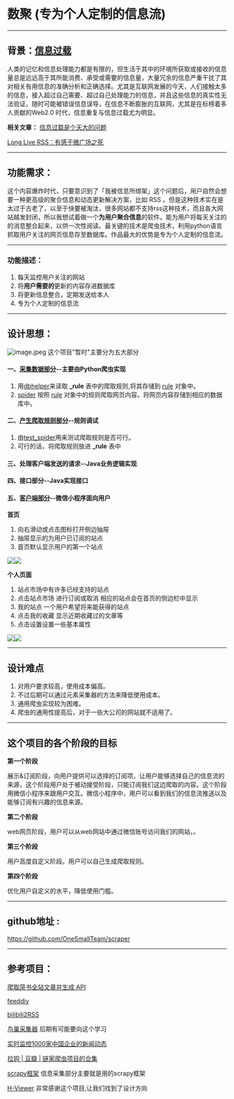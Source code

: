 # 数聚 (专为个人定制的信息流)
***
## 背景：[信息过载](https://baike.baidu.com/item/%E4%BF%A1%E6%81%AF%E8%BF%87%E8%BD%BD)
人类的记忆和信息处理能力都是有限的，但生活于其中的环境所获取或接收的信息量总是远远高于其所能消费、承受或需要的信息量，大量冗余的信息严重干扰了其对相关有用信息的准确分析和正确选择。尤其是互联网发展的今天，人们接触太多的信息，接入超过自己需要、超过自己处理能力的信息，并且这些信息的真实性无法验证，随时可能被错误信息误导，在信息不断膨胀的互联网，尤其是在标榜着多人贡献的Web2.0 时代，信息重复与信息过载尤为明显。

**相关文章：**
[信息过载是个天大的问题](http://www.xinli001.com/info/100381655)

[Long Live RSS：有感于微广场之死](https://blessing.studio/long-live-rss/)

***

## 功能需求：
这个内容爆炸时代，只要意识到了「我被信息所绑架」这个问题后，用户自然会想要一种更高级的聚合信息和动态更新解决方案，比如 RSS 。但是这种技术实在是太过于古老了，以至于快要被淘汰，很多网站都不支持rss这种技术，而且各大网站越发封闭，所以我想试着做一个**为用户聚合信息**的软件。能为用户将每天关注的的消息整合起来，以供一次性阅读。最关键的技术是爬虫技术，利用python语言抓取用户关注的网页信息存至数据库。作品最大的优势是专为个人定制的信息流。

***

### 功能描述：
1. 每天监控用户关注的网站
2. 将**用户需要的**更新的内容存进数据库
3. 将更新信息整合，定期发送给本人
4. 专为个人定制的信息流

***

## 设计思想：
![image.jpeg](https://upload-images.jianshu.io/upload_images/4781155-94374bb597772680.jpeg?imageMogr2/auto-orient/strip%7CimageView2/2/w/1240)
这个项目"暂时"主要分为五大部分

#### 一、[采集数据部分](https://github.com/OneSmallTeam/scraper)--主要由Python爬虫实现
1. 用[dbhelper](https://github.com/Niracler/scraper/blob/master/scraper/helpers/dbhelper.py)来读取 **_rule** 表中的爬取规则,将其存储到 [rule](https://github.com/Niracler/scraper/blob/master/scraper/helpers/rule.py) 对象中。
2. [spider](https://github.com/Niracler/scraper/blob/master/scraper/spiders/spider.py) 按照  [rule](https://github.com/Niracler/scraper/blob/master/scraper/helpers/rule.py) 对象中的规则爬取网页内容。将网页内容存储到相应的数据库中。
  
#### 二、[产生爬取规则部分](https://github.com/OneSmallTeam/scraper)--规则调试
1. 由[test_spider](https://github.com/Niracler/scraper/blob/master/scraper/spiders/test_spider.py)用来测试爬取规则是否可行。
2. 可行的话，将爬取规则放进 **_rule** 表中

#### 三、处理客户端发送的请求--Java业务逻辑实现

#### 四、接口部分--Java实现接口

#### 五、[客户端部分](https://github.com/OneSmallTeam/one)--微信小程序面向用户
**首页**
1. 向右滑动或点击图标打开侧边抽屉
2. 抽屉显示的为用户已订阅的站点
3. 首页默认显示用户的第一个站点

![](https://upload-images.jianshu.io/upload_images/4781155-71bb3069f0204f32.jpg?imageMogr2/auto-orient/strip%7CimageView2/2/w/300)![](https://upload-images.jianshu.io/upload_images/4781155-816168140bde24c7.jpg?imageMogr2/auto-orient/strip%7CimageView2/2/w/300)




**个人页面**
1. 站点市场中有许多已经支持的站点
2. 点击站点市场 进行订阅或取消 相应的站点会在首页的侧边栏中显示
3. 我的站点  一个用户希望将来能获得的站点 
4. 点击我的收藏 显示近期收藏过的文章等
5. 点击设置设置一些基本属性

![](https://upload-images.jianshu.io/upload_images/4781155-22bd44e413ceef16.jpg?imageMogr2/auto-orient/strip%7CimageView2/2/w/300)![](https://upload-images.jianshu.io/upload_images/4781155-4380bd4e3f8673ff.jpg?imageMogr2/auto-orient/strip%7CimageView2/2/w/300)





***
## 设计难点
1. 对用户要求较高，使用成本偏高。
2. 不过后期可以通过元素采集器的方法来降低使用成本。
2. 通用爬虫实现较为困难。
3. 爬虫的通用性提高后，对于一些大公司的网站就不适用了。


***
## 这个项目的各个阶段的目标
**第一个阶段**

展示&订阅阶段，向用户提供可以选择的订阅项，让用户能够选择自己的信息流的来源，这个阶段用户处于被动接受阶段，只能订阅我们这边爬取的内容。这个阶段用微信小程序来跟用户交互。微信小程序中，用户可以看到我们的信息流推送以及能够订阅有兴趣的信息来源。


**第二个阶段**

web网页阶段，用户可以从web网站中通过微信账号访问我们的网站，。

**第三个阶段**

用户高度自定义阶段。用户可以自己生成爬取规则。

**第四个阶段**

优化用户自定义的水平，降低使用门槛。

***

## github地址 :
https://github.com/OneSmallTeam/scraper

***

## 参考项目：
[爬取简书全站文章并生成 API](https://www.jianshu.com/p/c546c175b763)

[feeddiy](http://www.feeddiy.com/)

[bilibili2RSS](https://github.com/DIYgod/bilibili2RSS)

[鸟巢采集器](http://www.newcrawler.com/zh-cn/index.html) 后期有可能要向这个学习

[实时监控1000家中国企业的新闻动态](https://github.com/lazycatzh/news_feed)

[拉钩 | 豆瓣 | 链家爬虫项目的合集](https://github.com/HunterChao/Crawler)

[scrapy框架](https://scrapy.org/)  信息采集部分主要就是用的scrapy框架

[H-Viewer](https://github.com/PureDark/H-Viewer) 非常感谢这个项目,让我们找到了设计方向
